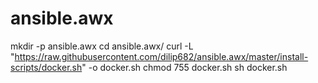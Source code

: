 # ansible.awx

mkdir -p ansible.awx
cd ansible.awx/
curl -L "https://raw.githubusercontent.com/dilip682/ansible.awx/master/install-scripts/docker.sh" -o docker.sh
chmod 755 docker.sh
sh docker.sh
